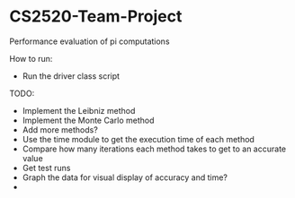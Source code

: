# CS2520-Team-Project
Performance evaluation of pi computations

How to run:
- Run the driver class script

TODO:
- Implement the Leibniz method
- Implement the Monte Carlo method
- Add more methods?
- Use the time module to get the execution time of each method
- Compare how many iterations each method takes to get to an accurate value
- Get test runs
- Graph the data for visual display of accuracy and time?
- 
